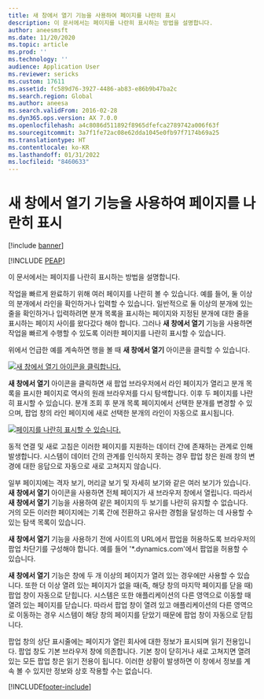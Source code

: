 ```yaml
---
title: 새 창에서 열기 기능을 사용하여 페이지를 나란히 표시
description: 이 문서에서는 페이지를 나란히 표시하는 방법을 설명합니다.
author: aneesmsft
ms.date: 11/20/2020
ms.topic: article
ms.prod: ''
ms.technology: ''
audience: Application User
ms.reviewer: sericks
ms.custom: 17611
ms.assetid: fc589d76-3927-4486-ab83-e86b9b47ba2c
ms.search.region: Global
ms.author: aneesa
ms.search.validFrom: 2016-02-28
ms.dyn365.ops.version: AX 7.0.0
ms.openlocfilehash: a4c8086d511892f8965dfefca2789742a006f63f
ms.sourcegitcommit: 3a7f1fe72ac08e62dda1045e0fb97f7174b69a25
ms.translationtype: HT
ms.contentlocale: ko-KR
ms.lasthandoff: 01/31/2022
ms.locfileid: "8460633"
---
```

# <a name="show-pages-side-by-side-using-the-open-in-new-window-feature"></a>새 창에서 열기 기능을 사용하여 페이지를 나란히 표시

[!include [banner](../includes/banner.md)]


[!INCLUDE [PEAP](../../../includes/peap-1.md)]

이 문서에서는 페이지를 나란히 표시하는 방법을 설명합니다.

작업을 빠르게 완료하기 위해 여러 페이지를 나란히 볼 수 있습니다. 예를 들어, 둘 이상의 분개에서 라인을 확인하거나 입력할 수 있습니다. 일반적으로 둘 이상의 분개에 있는 줄을 확인하거나 입력하려면 분개 목록을 표시하는 페이지와 지정된 분개에 대한 줄을 표시하는 페이지 사이를 왔다갔다 해야 합니다. 그러나 **새 창에서 열기** 기능을 사용하면 작업을 빠르게 수행할 수 있도록 이러한 페이지를 나란히 표시할 수 있습니다.

위에서 언급한 예를 계속하면 행을 볼 때 **새 창에서 열기** 아이콘을 클릭할 수 있습니다.

[![새 창에서 열기 아이콘을 클릭합니다.](./media/open-in-new-window-icon.png)](./media/open-in-new-window-icon.png)

**새 창에서 열기** 아이콘을 클릭하면 새 팝업 브라우저에서 라인 페이지가 열리고 분개 목록을 표시한 페이지로 역사의 원래 브라우저를 다시 탐색합니다. 이후 두 페이지를 나란히 표시할 수 있습니다. 분개 조회 후 분개 목록 페이지에서 선택한 분개를 변경할 수 있으며, 팝업 창의 라인 페이지에 새로 선택한 분개의 라인이 자동으로 표시됩니다.

[![페이지를 나란히 표시할 수 있습니다.](./media/pages-show-side-by-side.png)](./media/pages-show-side-by-side.png)

동적 연결 및 새로 고침은 이러한 페이지를 지원하는 데이터 간에 존재하는 관계로 인해 발생합니다. 시스템이 데이터 간의 관계를 인식하지 못하는 경우 팝업 창은 원래 창의 변경에 대한 응답으로 자동으로 새로 고쳐지지 않습니다.

일부 페이지에는 격자 보기, 머리글 보기 및 자세히 보기와 같은 여러 보기가 있습니다. **새 창에서 열기** 아이콘을 사용하면 전체 페이지가 새 브라우저 창에서 열립니다. 따라서 **새 창에서 열기** 기능을 사용하여 같은 페이지의 두 보기를 나란히 유지할 수 없습니다. 거의 모든 이러한 페이지에는 기록 간에 전환하고 유사한 경험을 달성하는 데 사용할 수 있는 탐색 목록이 있습니다.

**새 창에서 열기** 기능을 사용하기 전에 사이트의 URL에서 팝업을 허용하도록 브라우저의 팝업 차단기를 구성해야 합니다. 예를 들어 '\*.dynamics.com'에서 팝업을 허용할 수 있습니다.

**새 창에서 열기** 기능은 창에 두 개 이상의 페이지가 열려 있는 경우에만 사용할 수 있습니다. 또한 더 이상 열려 있는 페이지가 없을 때(즉, 해당 창의 마지막 페이지를 닫을 때) 팝업 창이 자동으로 닫힙니다. 시스템은 또한 애플리케이션의 다른 영역으로 이동할 때 열려 있는 페이지를 닫습니다. 따라서 팝업 창이 열려 있고 애플리케이션의 다른 영역으로 이동하는 경우 시스템이 해당 창의 페이지를 닫았기 때문에 팝업 창이 자동으로 닫힙니다.

팝업 창의 상단 표시줄에는 페이지가 열린 회사에 대한 정보가 표시되며 읽기 전용입니다. 팝업 창도 기본 브라우저 창에 의존합니다. 기본 창이 닫히거나 새로 고쳐지면 열려 있는 모든 팝업 창은 읽기 전용이 됩니다. 이러한 상황이 발생하면 이 창에서 정보를 계속 볼 수 있지만 정보와 상호 작용할 수는 없습니다.


[!INCLUDE[footer-include](../../../includes/footer-banner.md)]